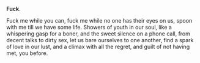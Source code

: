 **Fuck**.

Fuck me while you can, fuck me while no one has their eyes on us, spoon with me till we have some life. Showers of youth in our soul, like a whispering gasp for a boner, and the sweet silence on a phone call, from decent talks to dirty sex, let us bare ourselves to one another, find a spark of love in our lust, and a climax with all the regret, and guilt of not having met, you before.
